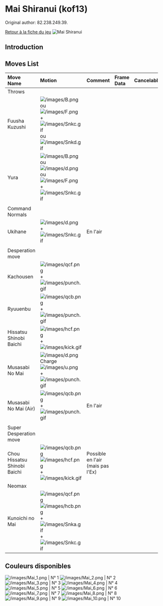 # Mai Shiranui (kof13)

Original author: 82.238.249.39.

[Retour à la fiche du
jeu](http://basgrospoing.fr/wiki/index.php?title=The_King_of_Fighters_XIII)
![Mai Shiranui](/images/maikof13.gif "Mai Shiranui")

## Introduction

## Moves List

| Move Name                    | Motion                                                                                                                                                            | Comment                           | Frame Data | Cancelable | Damage LOW/HIGH/EX |
|:-----------------------------|:------------------------------------------------------------------------------------------------------------------------------------------------------------------|:----------------------------------|:-----------|:-----------|:-------------------|
| Throws                       |                                                                                                                                                                   |                                   |            |            |                    |
| Fuusha Kuzushi               | ![](/images/B.png "/images/B.png") ou ![](/images/F.png "/images/F.png") + ![](/images/Snkc.gif "/images/Snkc.gif") ou ![](/images/Snkd.gif "/images/Snkd.gif")   |                                   |            |            | 100                |
| Yura                         | ![](/images/B.png "/images/B.png") ou ![](/images/d.png "/images/d.png") ou ![](/images/F.png "/images/F.png") + ![](/images/Snkc.gif "/images/Snkc.gif")         |                                   |            |            | 125                |
|                              |                                                                                                                                                                   |                                   |            |            |                    |
| Command Normals              |                                                                                                                                                                   |                                   |            |            |                    |
| Ukihane                      | ![](/images/d.png "/images/d.png") + ![](/images/Snkc.gif "/images/Snkc.gif")                                                                                     | En l'air                          |            |            |                    |
|                              |                                                                                                                                                                   |                                   |            |            |                    |
| Desperation move             |                                                                                                                                                                   |                                   |            |            |                    |
| Kachousen                    | ![](/images/qcf.png "/images/qcf.png") + ![](/images/punch.gif "/images/punch.gif")                                                                               |                                   |            |            |                    |
| Ryuuenbu                     | ![](/images/qcb.png "/images/qcb.png") + ![](/images/punch.gif "/images/punch.gif")                                                                               |                                   |            |            |                    |
| Hissatsu Shinobi Baichi      | ![](/images/hcf.png "/images/hcf.png") + ![](/images/kick.gif "/images/kick.gif")                                                                                 |                                   |            |            |                    |
| Musasabi No Mai              | ![](/images/d.png "/images/d.png")Charge![](/images/u.png "/images/u.png") + ![](/images/punch.gif "/images/punch.gif")                                           |                                   |            |            |                    |
| Musasabi No Mai (Air)        | ![](/images/qcb.png "/images/qcb.png") + ![](/images/punch.gif "/images/punch.gif")                                                                               | En l'air                          |            |            |                    |
|                              |                                                                                                                                                                   |                                   |            |            |                    |
| Super Desperation move       |                                                                                                                                                                   |                                   |            |            |                    |
| Chou Hissatsu Shinobi Baichi | ![](/images/qcb.png "/images/qcb.png")![](/images/hcf.png "/images/hcf.png") + ![](/images/kick.gif "/images/kick.gif")                                           | Possible en l'air (mais pas l'Ex) |            |            |                    |
| Neomax                       |                                                                                                                                                                   |                                   |            |            |                    |
| Kunoichi no Mai              | ![](/images/qcf.png "/images/qcf.png") ![](/images/hcb.png "/images/hcb.png") + ![](/images/Snka.gif "/images/Snka.gif")+![](/images/Snkc.gif "/images/Snkc.gif") |                                   |            |            |                    |

## Couleurs disponibles

![](/images/Mai_1.png "/images/Mai_1.png") \| N° 1
![](/images/Mai_2.png "/images/Mai_2.png") \| N° 2
![](/images/Mai_3.png "/images/Mai_3.png") \| N° 3
![](/images/Mai_4.png "/images/Mai_4.png") \| N° 4
![](/images/Mai_5.png "/images/Mai_5.png") \| N° 5
![](/images/Mai_6.png "/images/Mai_6.png") \| N° 6
![](/images/Mai_7.png "/images/Mai_7.png") \| N° 7
![](/images/Mai_8.png "/images/Mai_8.png") \| N° 8
![](/images/Mai_9.png "/images/Mai_9.png") \| N° 9
![](/images/Mai_10.png "/images/Mai_10.png") \| N° 10
